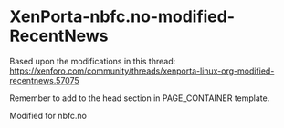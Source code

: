 XenPorta-nbfc.no-modified-RecentNews
====================================
Based upon the modifications in this thread: https://xenforo.com/community/threads/xenporta-linux-org-modified-recentnews.57075

Remember to add <link href="//maxcdn.bootstrapcdn.com/font-awesome/4.2.0/css/font-awesome.min.css" rel="stylesheet"> to the head section in PAGE_CONTAINER template.

Modified for nbfc.no